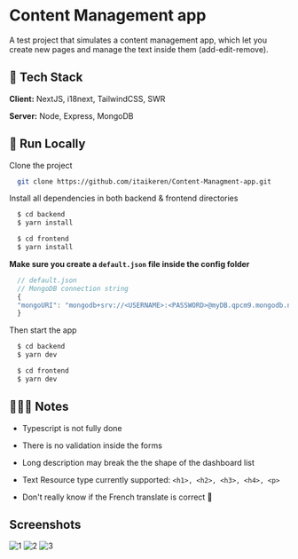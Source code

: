 # Content Management app

A test project that simulates a content management app, which let you create new pages and manage the text inside them (add-edit-remove).

## 🌟 Tech Stack

**Client:** NextJS, i18next, TailwindCSS, SWR

**Server:** Node, Express, MongoDB

## 🚀 Run Locally

Clone the project

```bash
  git clone https://github.com/itaikeren/Content-Managment-app.git
```

Install all dependencies in both backend & frontend directories

```bash
  $ cd backend
  $ yarn install
```

```bash
  $ cd frontend
  $ yarn install
```

**Make sure you create a `default.json` file inside the config folder**

```js
  // default.json
  // MongoDB connection string
  {
  "mongoURI": "mongodb+srv://<USERNAME>:<PASSWORD>@myDB.qpcm9.mongodb.net/myDB?retryWrites=true&w=majority"
  }
```

Then start the app

```bash
  $ cd backend
  $ yarn dev
```

```bash
  $ cd frontend
  $ yarn dev
```

## 👨🏻‍💻 Notes

- Typescript is not fully done

- There is no validation inside the forms

- Long description may break the the shape of the dashboard list

- Text Resource type currently supported: `<h1>, <h2>, <h3>, <h4>, <p>`

- Don't really know if the French translate is correct 🙈

## Screenshots

![1](https://i.ibb.co/VJy6qD9/Screen-Shot-2021-07-20-at-10-09-54.png)
![2](https://i.ibb.co/bWYTrLC/Screen-Shot-2021-07-20-at-10-10-13.png)
![3](https://i.ibb.co/KxfHz4p/Screen-Shot-2021-07-20-at-10-10-40.png)
